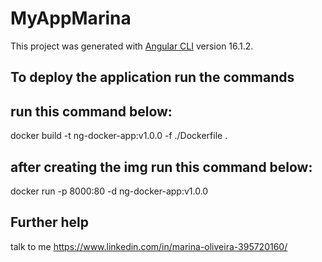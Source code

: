 # MyAppMarina

This project was generated with [Angular CLI](https://github.com/angular/angular-cli) version 16.1.2.


## To deploy the application run the commands

## run this command below:
docker build -t ng-docker-app:v1.0.0 -f ./Dockerfile .

## after creating the img run this command below:
docker run -p 8000:80 -d ng-docker-app:v1.0.0



## Further help

talk to me  https://www.linkedin.com/in/marina-oliveira-395720160/
